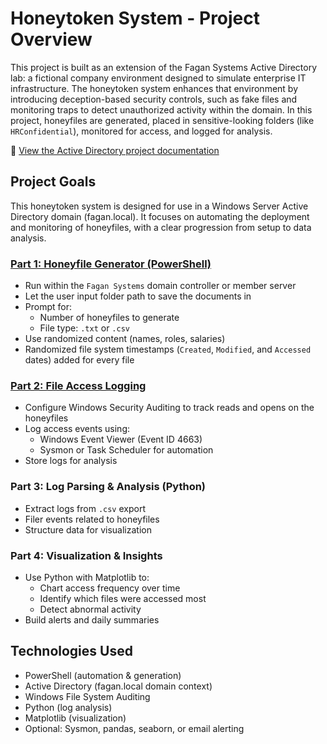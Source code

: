 # Honeytoken System - Project Overview

This project is built as an extension of the Fagan Systems Active Directory lab: a fictional company environment designed to simulate enterprise IT infrastructure. The honeytoken system enhances that environment by introducing deception-based security controls, such as fake files and monitoring traps to detect unauthorized activity within the domain. In this project, honeyfiles are generated, placed in sensitive-looking folders (like `HRConfidential`), monitored for access, and logged for analysis.     

📂 [View the Active Directory project documentation](https://github.com/emilygfagan/active-directory/blob/main/README.md)      



## Project Goals

This honeytoken system is designed for use in a Windows Server Active Directory domain (fagan.local). It focuses on automating the deployment and monitoring of honeyfiles, with a clear progression from setup to data analysis.     


### [Part 1: Honeyfile Generator (PowerShell)](./honeyfile-generator/README.md)
- Run within the `Fagan Systems` domain controller or member server
- Let the user input folder path to save the documents in
- Prompt for:
  - Number of honeyfiles to generate
  - File type: `.txt` or `.csv`
- Use randomized content (names, roles, salaries)
- Randomized file system timestamps (`Created`, `Modified`, and `Accessed` dates) added for every file

 
### [Part 2: File Access Logging](./file-access-logging/README.md)     
- Configure Windows Security Auditing to track reads and opens on the honeyfiles
- Log access events using:
  - Windows Event Viewer (Event ID 4663)
  - Sysmon or Task Scheduler for automation
- Store logs for analysis


### Part 3: Log Parsing & Analysis (Python)
- Extract logs from `.csv` export
- Filer events related to honeyfiles
- Structure data for visualization


### Part 4: Visualization & Insights
- Use Python with Matplotlib to:
  - Chart access frequency over time
  - Identify which files were accessed most
  - Detect abnormal activity
- Build alerts and daily summaries
 


## Technologies Used
- PowerShell (automation & generation)
- Active Directory (fagan.local domain context)
- Windows File System Auditing
- Python (log analysis)
- Matplotlib (visualization)
- Optional: Sysmon, pandas, seaborn, or email alerting
